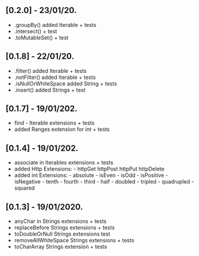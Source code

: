 ## [0.2.0] - 23/01/20.
- .groupBy() added Iterable + tests
- .intersect() + test
- .toMutableSet() + test
## [0.1.8] - 22/01/20.
- .filter() added Iterable + tests
- .notFilter() added Iterable + tests
- .isNullOrWhiteSpace added String + tests
- .insert() added Strings + test

## [0.1.7] - 19/01/202.
- find - Iterable extensions + tests
- added Ranges extension for int + tests

## [0.1.4] - 19/01/202.
- associate in Iterables extensions + tests
- added Http Extensions: - httpGet httpPost httpPut httpDelete
- added int Extensions: - absolute
                        - isEven
                        - isOdd
                        - isPositive
                        - isNegative
                        - tenth
                        - fourth
                        - third
                        - half
                        - doubled
                        - tripled
                        - quadrupled
                        - squared


## [0.1.3] - 19/01/2020.
- anyChar in Strings extensions + tests
- replaceBefore Strings extensions + tests
- toDoubleOrNull Strings extensions test
- removeAllWhiteSpace Strings extensions + tests
- toCharArray Strings extension + tests

 

